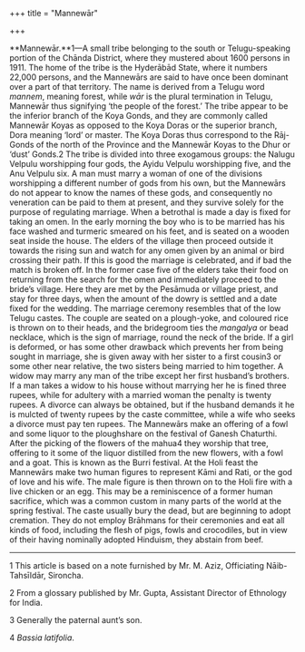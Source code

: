 +++
title = "Mannewār"

+++

**Mannewār.**1—A small tribe belonging to the south or Telugu-speaking portion of the Chānda District, where they mustered about 1600 persons in 1911. The home of the tribe is the Hyderābād State, where it numbers 22,000 persons, and the Mannewārs are said to have once been dominant over a part of that territory. The name is derived from a Telugu word *mannem*, meaning forest, while *wār* is the plural termination in Telugu, Mannewār thus signifying ‘the people of the forest.’ The tribe appear to be the inferior branch of the Koya Gonds, and they are commonly called Mannewār Koyas as opposed to the Koya Doras or the superior branch, Dora meaning ‘lord’ or master. The Koya Doras thus correspond to the Rāj-Gonds of the north of the Province and the Mannewār Koyas to the Dhur or ‘dust’ Gonds.2 The tribe is divided into three exogamous groups: the Nalugu Velpulu worshipping four gods, the Ayidu Velpulu worshipping five, and the Anu Velpulu six. A man must marry a woman of one of the divisions worshipping a different number of gods from his own, but the Mannewārs do not appear to know the names of these gods, and consequently no veneration can be paid to them at present, and they survive solely for the purpose of regulating marriage. When a betrothal is made a day is fixed for taking an omen. In the early morning the boy who is to be married has his face washed and turmeric smeared on his feet, and is seated on a wooden seat inside the house. The elders of the village then proceed outside it towards the rising sun and watch for any omen given by an animal or bird crossing their path. If this is good the marriage is celebrated, and if bad the match is broken off. In the former case five of the elders take their food on returning from the search for the omen and immediately proceed to the bride’s village. Here they are met by the Pesāmuda or village priest, and stay for three days, when the amount of the dowry is settled and a date fixed for the wedding. The marriage ceremony resembles that of the low Telugu castes. The couple are seated on a plough-yoke, and coloured rice is thrown on to their heads, and the bridegroom ties the *mangalya* or bead necklace, which is the sign of marriage, round the neck of the bride. If a girl is deformed, or has some other drawback which prevents her from being sought in marriage, she is given away with her sister to a first cousin3 or some other near relative, the two sisters being married to him together. A widow may marry any man of the tribe except her first husband’s brothers. If a man takes a widow to his house without marrying her he is fined three rupees, while for adultery with a married woman the penalty is twenty rupees. A divorce can always be obtained, but if the husband demands it he is mulcted of twenty rupees by the caste committee, while a wife who seeks a divorce must pay ten rupees. The Mannewārs make an offering of a fowl and some liquor to the ploughshare on the festival of Ganesh Chaturthi. After the picking of the flowers of the mahua4 they worship that tree, offering to it some of the liquor distilled from the new flowers, with a fowl and a goat. This is known as the Burri festival. At the Holi feast the Mannewārs make two human figures to represent Kāmi and Rati, or the god of love and his wife. The male figure is then thrown on to the Holi fire with a live chicken or an egg. This may be a reminiscence of a former human sacrifice, which was a common custom in many parts of the world at the spring festival. The caste usually bury the dead, but are beginning to adopt cremation. They do not employ Brāhmans for their ceremonies and eat all kinds of food, including the flesh of pigs, fowls and crocodiles, but in view of their having nominally adopted Hinduism, they abstain from beef. 

___________________

1 This article is based on a note furnished by Mr. M. Aziz, Officiating Nāib-Tahsīldār, Sironcha. 

2 From a glossary published by Mr. Gupta, Assistant Director of Ethnology for India. 

3 Generally the paternal aunt’s son. 

4 *Bassia latifolia*. 

